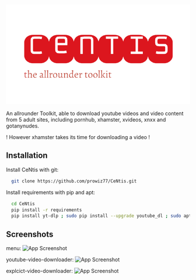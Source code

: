 
  ![Logo](https://github.com/prowiz77/CeNtis/blob/main/images/5.png)


An allrounder Toolkit, able to download youtube videos and video content from 5 adult sites, including pornhub, xhamster, xvideos, xnxx and gotanynudes.

! However xhamster takes its time for downloading a video !



## Installation

Install CeNtis with git:

```bash
  git clone https://github.com/prowiz77/CeNtis.git
```
Install requirements with pip and apt:
```bash
  cd CeNtis
  pip install -r requirements
  pip install yt-dlp ; sudo pip install --upgrade youtube_dl ; sudo apt install ffmpeg ; pip3 install customtkinter
```

## Screenshots
menu:
![App Screenshot]()

youtube-video-downloader:
![App Screenshot]()

explcict-video-downloader:
![App Screenshot]()

